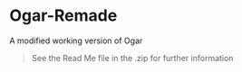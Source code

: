 # Ogar-Remade
A modified working version of Ogar
> See the Read Me file in the .zip for further information
